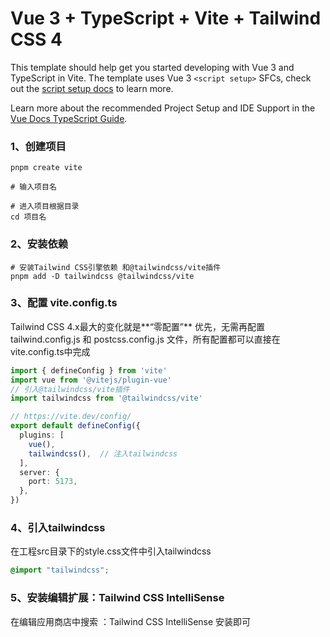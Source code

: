 # Vue 3 + TypeScript + Vite + Tailwind CSS 4

This template should help get you started developing with Vue 3 and TypeScript in Vite. The template uses Vue 3 `<script setup>` SFCs, check out the [script setup docs](https://v3.vuejs.org/api/sfc-script-setup.html#sfc-script-setup) to learn more.

Learn more about the recommended Project Setup and IDE Support in the [Vue Docs TypeScript Guide](https://vuejs.org/guide/typescript/overview.html#project-setup).





### 1、创建项目

```shell
pnpm create vite

# 输入项目名

# 进入项目根据目录
cd 项目名
```

### 2、安装依赖

```shell
# 安装Tailwind CSS引擎依赖 和@tailwindcss/vite插件
pnpm add -D tailwindcss @tailwindcss/vite
```

### 3、配置 vite.config.ts

Tailwind CSS 4.x最大的变化就是**“零配置”** 优先，无需再配置tailwind.config.js 和 postcss.config.js 文件，所有配置都可以直接在vite.config.ts中完成

```ts
import { defineConfig } from 'vite'
import vue from '@vitejs/plugin-vue'
// 引入@tailwindcss/vite插件
import tailwindcss from '@tailwindcss/vite'

// https://vite.dev/config/
export default defineConfig({
  plugins: [
    vue(),
    tailwindcss(),  // 注入tailwindcss
  ],
  server: {
    port: 5173,
  },
})
```

### 4、引入tailwindcss

在工程src目录下的style.css文件中引入tailwindcss

```css
@import "tailwindcss";
```



### 5、安装编辑扩展：Tailwind CSS IntelliSense

在编辑应用商店中搜索 ：Tailwind CSS IntelliSense 安装即可
